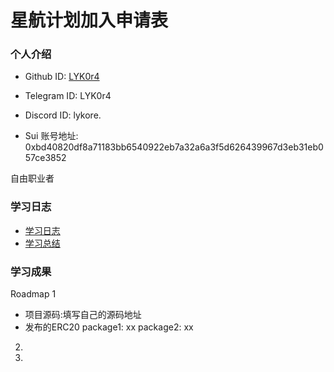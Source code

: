 # 星航计划加入申请表

### 个人介绍

* Github ID: [LYK0r4](https://github.com/LYKore)

* Telegram ID: LYK0r4

* Discord ID: lykore.


* Sui 账号地址: 0xbd40820df8a71183bb6540922eb7a32a6a3f5d626439967d3eb31eb057ce3852

  
自由职业者

### 学习日志

- [学习日志](journal.md)
- [学习总结](summary.md)

### 学习成果

Roadmap  1  
- 项目源码:填写自己的源码地址
- 发布的ERC20
package1: xx
package2: xx


2.


3. 

